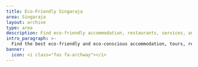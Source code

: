 ```yaml
---
title: Eco-Friendly Singaraja
area: Singaraja
layout: archive
type: area
description: Find eco-friendly accommodation, restaurants, services, and things to do in Singaraja, Bali with our free green business directory.
intro_paragraph: >-
  Find the best eco-friendly and eco-conscious accommodation, tours, restaurants, and services in Singaraja. Singaraja is the largest city in the [north of Bali](/areas/north-bali) and has many colonial-era buildings, making it noticeably different than other parts of Bali. Waterfalls, temples, and a coastal village are accessible from Singaraja.
banner:
  icon: <i class="fas fa-archway"></i>
---
```


